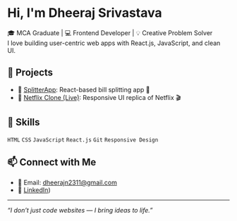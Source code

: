 
#  Hi, I'm Dheeraj Srivastava

🎓 MCA Graduate | 💻 Frontend Developer | 💡 Creative Problem Solver  
I love building user-centric web apps with React.js, JavaScript, and clean UI.

## 🚀 Projects
- 🔗 [SplitterApp](https://github.com/Dheeraj-cre/splitterapp): React-based bill splitting app 💸
- 🔗 [Netflix Clone (Live)](https://dheeraj-cre.github.io/Responsive-Netflixclone/): Responsive UI replica of Netflix 🎬
  


## 🧠 Skills
`HTML` `CSS` `JavaScript` `React.js` `Git` `Responsive Design`

## 📫 Connect with Me
- 💌 Email: dheerajn2311@gmail.com  
- 🔗 [LinkedIn](https://www.linkedin.com/in/dheerajsri/))

---

_“I don’t just code websites — I bring ideas to life.”_
